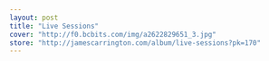 ```yaml
---
layout: post
title: "Live Sessions"
cover: "http://f0.bcbits.com/img/a2622829651_3.jpg"
store: "http://jamescarrington.com/album/live-sessions?pk=170"
---
```

